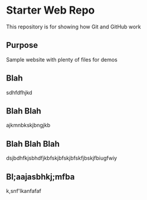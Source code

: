 # Starter Web Repo

This repository is for showing how Git and GitHub work

## Purpose

Sample website with plenty of files for demos

## Blah

sdhfdfhjkd

## Blah Blah

ajkmnbkskjbngjkb

## Blah Blah Blah

dsjbdhfkjsbhdfjkbfskjbfskjbfskfjbskjfbiugfwiy

## Bl;aajasbhkj;mfba

k,snf'lkanfafaf